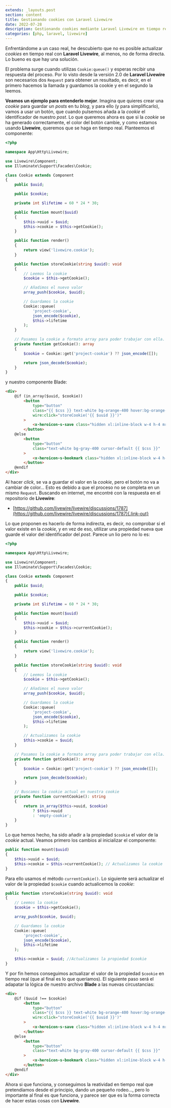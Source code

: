 ```yaml
---
extends: _layouts.post
section: content
title: Gestionando cookies con Laravel Livewire
date: 2022-07-28
description: Gestionando cookies mediante Laravel Livewire en tiempo real. Laravel livewire no permite enviar una cookie mediante Queue:cookie() y recibir respuesta en el mismo Request. Un problema si queremos un resultado en tiempo real. Veamos un ejemplo real de gestión de cookies con Laravel Livewire y cómo solucionarlo.
categories: [php, laravel, livewire]
---
```


Enfrentándome a un caso real, he descubierto que no es posible actualizar *cookies* en tiempo real con **Laravel Livewire**, al menos, no de forma directa. Lo bueno es que hay una solución.

El problema surge cuando utilizas `Cookie:queue()` y esperas recibir una respuesta del proceso. Por lo visto desde la versión 2.0 de **Laravel Livewire** son necesarios dos `Request` para obtener un resultado, es decir, en el primero hacemos la llamada y guardamos la cookie y en el segundo la leemos. 

**Veamos un ejemplo para entenderlo mejor**. Imagina que quieres crear una *cookie* para guardar un *posts* en tu *blog*, y para ello (y para simplificarlo), vamos a usar un botón, que cuando pulsemos añada a la *cookie* el identificador de nuestro *post*. Lo que queremos ahora es que si la *cookie* se ha generado correctamente, el color del botón cambie, y como estamos usando **Livewire**, queremos que se haga en tiempo real. Planteemos el componente:

```php 
<?php

namespace App\Http\Livewire;

use Livewire\Component;
use Illuminate\Support\Facades\Cookie;

class Cookie extends Component
{
    public $uuid;

    public $cookie;

    private int $lifetime = 60 * 24 * 30;

    public function mount($uuid)
    {
        $this->uuid = $uuid;
        $this->cookie = $this->getCookie();
    }

    public function render()
    {
        return view('livewire.cookie');
    }

    public function storeCookie(string $uuid): void
    {
        // Leemos la cookie
        $cookie = $this->getCookie();

        // Añadimos el nuevo valor
        array_push($cookie, $uuid);

        // Guardamos la cookie
        Cookie::queue(
            'project-cookie',
            json_encode($cookie),
            $this->lifetime
        );
    }

    // Pasamos la cookie a formato array para poder trabajar con ella. Recuerda que se guarda como string.
    private function getCookie(): array
    {
        $cookie = Cookie::get('project-cookie') ?? json_encode([]);

        return json_decode($cookie);
    }
}
```

y nuestro componente Blade:

```html 
<div>
    @if (in_array($uuid, $cookie))
        <button
            type="button"
            class="{{ $css }} text-white bg-orange-400 hover:bg-orange-700"
            wire:click="storeCookie('{{ $uuid }}')"
        >
            <x-heroicon-s-save class="hidden xl:inline-block w-4 h-4 mr-1 opacity-70"></x-heroicon-s-save> Guardar
        </button>
    @else
        <button
            type="button"
            class="text-white bg-gray-400 cursor-default {{ $css }}"
        >
            <x-heroicon-s-bookmark class="hidden xl:inline-block w-4 h-4 mr-1 opacity-70"></x-heroicon-s-bookmark> Guardado
        </button>
    @endif
</div>
```

Al hacer *click*, se va a guardar el valor en la *cookie*, pero el botón no va a cambiar de color... Esto es debido a que el proceso no se completa en un mismo `Request`. Buscando en internet, me encontré con la respuesta en el repositorio de **Livewire**:

- [https://github.com/livewire/livewire/discussions/1787](https://github.com/livewire/livewire/discussions/1787){.link-out}

Lo que proponen es hacerlo de forma indirecta, es decir, no comprobar si el valor existe en la *cookie*, y en vez de eso, utilizar una propiedad nueva que guarde el valor del identificador del *post*. Parece un lio pero no lo es:

```php 
<?php

namespace App\Http\Livewire;

use Livewire\Component;
use Illuminate\Support\Facades\Cookie;

class Cookie extends Component
{
    public $uuid;

    public $cookie;

    private int $lifetime = 60 * 24 * 30;

    public function mount($uuid)
    {
        $this->uuid = $uuid;
        $this->cookie = $this->currentCookie();
    }

    public function render()
    {
        return view('livewire.cookie');
    }

    public function storeCookie(string $uuid): void
    {
        // Leemos la cookie
        $cookie = $this->getCookie();

        // Añadimos el nuevo valor
        array_push($cookie, $uuid);

        // Guardamos la cookie
        Cookie::queue(
            'project-cookie',
            json_encode($cookie),
            $this->lifetime
        );

        // Actualizamos la cookie 
        $this->cookie = $uuid;
    }

    // Pasamos la cookie a formato array para poder trabajar con ella. Recuerda que se guarda como string.
    private function getCookie(): array
    {
        $cookie = Cookie::get('project-cookie') ?? json_encode([]);

        return json_decode($cookie);
    }

    // Buscamos la cookie actual en nuestra cookie
    private function currentCookie(): string
    {
        return in_array($this->uuid, $cookie)
            ? $this->uuid
            : 'empty-cookie';
    }
}
```

Lo que hemos hecho, ha sido añadir a la propiedad `$cookie` el valor de la *cookie* actual. Veamos primero los cambios al inicializar el componente:

```php 
public function mount($uuid)
{
    $this->uuid = $uuid;
    $this->cookie = $this->currentCookie(); // Actualizamos la cookie 
}
```

Para ello usamos el método `currentCookie()`. Lo siguiente será actualizar el valor de la propiedad `$cookie` cuando actualicemos la *cookie*:

```php 
public function storeCookie(string $uuid): void
{
    // Leemos la cookie
    $cookie = $this->getCookie();

    array_push($cookie, $uuid);

    // Guardamos la cookie
    Cookie::queue(
        'project-cookie',
        json_encode($cookie),
        $this->lifetime
    );

    $this->cookie = $uuid; //Actualizamos la propiedad $cookie 
}
```

Y por fin hemos conseguimos actualizar el valor de la propiedad `$cookie` en tiempo real (que al final es lo que queríamos). El siguiente paso será el adapatar la lógica de nuestro archivo **Blade** a las nuevas circustancias:

```html 
<div>
    @if ($uuid !== $cookie)
        <button
            type="button"
            class="{{ $css }} text-white bg-orange-400 hover:bg-orange-700"
            wire:click="storeCookie('{{ $uuid }}')"
        >
            <x-heroicon-s-save class="hidden xl:inline-block w-4 h-4 mr-1 opacity-70"></x-heroicon-s-save> Guardar
        </button>
    @else
        <button
            type="button"
            class="text-white bg-gray-400 cursor-default {{ $css }}"
        >
            <x-heroicon-s-bookmark class="hidden xl:inline-block w-4 h-4 mr-1 opacity-70"></x-heroicon-s-bookmark> Guardado
        </button>
    @endif
</div>
```

Ahora si que funciona, y conseguimos la reatividad en tiempo real que pretendíamos desde el principio, dando un pequeño rodeo..., pero lo importante al final es que funciona, y parece ser que es la forma correcta de hacer estas cosas con **Livewire**.